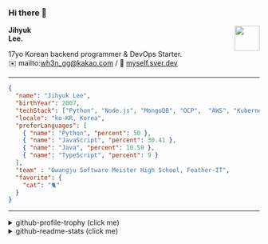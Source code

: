 ### Hi there 👋
<a href="https://litt.ly/wh3nilvyou">
<img src="https://github.githubassets.com/images/mona-loading-default.gif" width="50px" align="right">
</a>

**Jihyuk\
Lee.**

17yo Korean backend programmer & DevOps Starter.\
:envelope: mailto:wh3n_gg@kakao.com
/
:link: [myself.sver.dev](https://myself.sver.dev)

---

```json
{
  "name": "Jihyuk Lee",
  "birthYear": 2007,
  "techStack": ["Python", "Node.js", "MongoDB", "OCP",  "AWS", "Kubernetes"],
  "locale": "ko-KR, Korea",
  "preferLanguages": [
    { "name": "Python", "percent": 50 },
    { "name": "JavaScript", "percent": 30.41 },
    { "name": "Java", "percent": 10.59 },
    { "name": "TypeScript", "percent": 9 }
  ],
  "team" : "Gwangju Software Meister High School, Feather-IT",
  "favorite": {
    "cat": "🐈"
  }
}
```
---
<details>
  <summary>github-profile-trophy (click me)</summary>
  
![](https://github-profile-trophy.vercel.app/?username=sverdev&row=1&column=8&theme=nord)
  
</details>
<details>
  <summary>github-readme-stats (click me)</summary>
  
<!--START_SECTION:waka-->
![Code Time](http://img.shields.io/badge/Code%20Time-176%20hrs%2030%20mins-blue)

![Lines of code](https://img.shields.io/badge/%EC%A0%80%EB%8A%94%20%EC%97%AC%ED%83%9C%EA%B9%8C%EC%A7%80%20-155.2%20thousand%20%EC%A4%84%EC%9D%98%20%EC%BD%94%EB%93%9C%EB%A5%BC%20%EC%9E%91%EC%84%B1%ED%96%88%EC%96%B4%EC%9A%94.-blue)

**저는 저녁형 인간이에요. 🦉** 

```text
🌞 아침                     39 commits          ███░░░░░░░░░░░░░░░░░░░░░░   12.96 % 
🌆 낮　                     72 commits          ██████░░░░░░░░░░░░░░░░░░░   23.92 % 
🌃 저녁                     132 commits         ███████████░░░░░░░░░░░░░░   43.85 % 
🌙 밤　                     58 commits          █████░░░░░░░░░░░░░░░░░░░░   19.27 % 
```


📊 **저는 이번주를 이렇게 시간을 보냈어요.** 

```text
🕑︎ Timezone: Asia/Seoul

💬 프로그래밍 언어들: 
TypeScript               7 hrs 2 mins        ████████████████░░░░░░░░░   64.24 % 
YAML                     1 hr 20 mins        ███░░░░░░░░░░░░░░░░░░░░░░   12.31 % 
Docker                   59 mins             ██░░░░░░░░░░░░░░░░░░░░░░░   08.99 % 
Markdown                 43 mins             ██░░░░░░░░░░░░░░░░░░░░░░░   06.59 % 
Java Properties          18 mins             █░░░░░░░░░░░░░░░░░░░░░░░░   02.86 % 

🔥 에디터들: 
VS Code                  10 hrs 57 mins      █████████████████████████   99.99 % 
IntelliJ                 0 secs              ░░░░░░░░░░░░░░░░░░░░░░░░░   00.01 % 

💻 운영 체제들: 
Windows                  10 hrs 57 mins      █████████████████████████   100.00 % 
```


 Last Updated on 01/12/2023 18:39:01 UTC
<!--END_SECTION:waka-->

</details>

</div>

